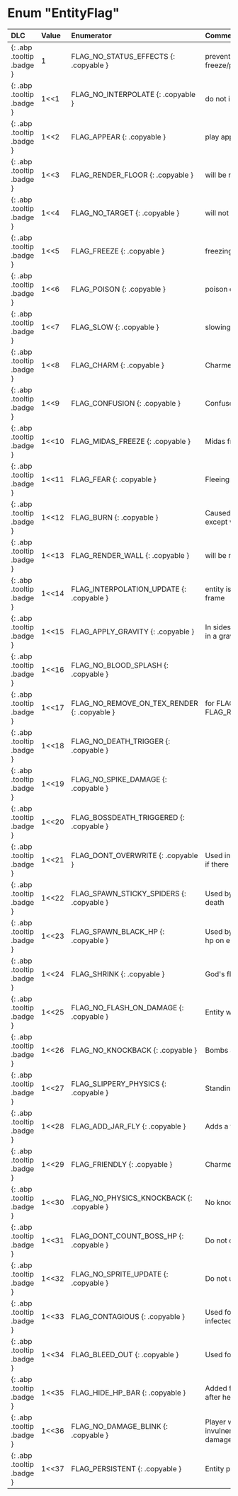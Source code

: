 # Enum "EntityFlag"
|DLC|Value|Enumerator|Comment|
|:--|:--|:--|:--|
|[ ](#){: .abp .tooltip .badge }|1 |FLAG_NO_STATUS_EFFECTS {: .copyable } | prevent freeze/poison/slow/charm/confusion/fear/burn <br> | 
|[ ](#){: .abp .tooltip .badge }|1<<1 |FLAG_NO_INTERPOLATE {: .copyable } | do not interpolate position <br> | 
|[ ](#){: .abp .tooltip .badge }|1<<2 |FLAG_APPEAR {: .copyable } | play appear animation after Init <br> | 
|[ ](#){: .abp .tooltip .badge }|1<<3 |FLAG_RENDER_FLOOR {: .copyable } | will be rendered to floor texture <br> | 
|[ ](#){: .abp .tooltip .badge }|1<<4 |FLAG_NO_TARGET {: .copyable } | will not be a target of NPCs or familiars <br> | 
|[ ](#){: .abp .tooltip .badge }|1<<5 |FLAG_FREEZE {: .copyable } | freezing effect <br> | 
|[ ](#){: .abp .tooltip .badge }|1<<6 |FLAG_POISON {: .copyable } | poison effect <br> | 
|[ ](#){: .abp .tooltip .badge }|1<<7 |FLAG_SLOW {: .copyable } | slowing (velocity) <br> | 
|[ ](#){: .abp .tooltip .badge }|1<<8 |FLAG_CHARM {: .copyable } | Charmed <br> | 
|[ ](#){: .abp .tooltip .badge }|1<<9 |FLAG_CONFUSION {: .copyable } | Confused <br> | 
|[ ](#){: .abp .tooltip .badge }|1<<10 |FLAG_MIDAS_FREEZE {: .copyable } | Midas frozen <br> | 
|[ ](#){: .abp .tooltip .badge }|1<<11 |FLAG_FEAR {: .copyable } | Fleeing in Fear (like Mom's Pad) <br> | 
|[ ](#){: .abp .tooltip .badge }|1<<12 |FLAG_BURN {: .copyable } | Caused by Fire Mind tears, works like poison except with Red color effect. <br> | 
|[ ](#){: .abp .tooltip .badge }|1<<13 |FLAG_RENDER_WALL {: .copyable } | will be rendered to wall texture <br> | 
|[ ](#){: .abp .tooltip .badge }|1<<14 |FLAG_INTERPOLATION_UPDATE {: .copyable } | entity is updating at 60 fps, and this is an odd frame <br> | 
|[ ](#){: .abp .tooltip .badge }|1<<15 |FLAG_APPLY_GRAVITY {: .copyable } | In sidescrolling room, this indicates that we're in a gravity zone. <br> | 
|[ ](#){: .abp .tooltip .badge }|1<<16 |FLAG_NO_BLOOD_SPLASH {: .copyable } |  | 
|[ ](#){: .abp .tooltip .badge }|1<<17 |FLAG_NO_REMOVE_ON_TEX_RENDER {: .copyable } | for FLAG_RENDER_FLOOR and FLAG_RENDER_WALL <br> | 
|[ ](#){: .abp .tooltip .badge }|1<<18 |FLAG_NO_DEATH_TRIGGER {: .copyable } |  | 
|[ ](#){: .abp .tooltip .badge }|1<<19 |FLAG_NO_SPIKE_DAMAGE {: .copyable } |  | 
|[ ](#){: .abp .tooltip .badge }|1<<20 |FLAG_BOSSDEATH_TRIGGERED {: .copyable } |  | 
|[ ](#){: .abp .tooltip .badge }|1<<21 |FLAG_DONT_OVERWRITE {: .copyable } | Used in entityfactory to not remove this entity if there is no space left for new entity <br> | 
|[ ](#){: .abp .tooltip .badge }|1<<22 |FLAG_SPAWN_STICKY_SPIDERS {: .copyable } | Used by Sticky bombs to generate spiders on death <br> | 
|[ ](#){: .abp .tooltip .badge }|1<<23 |FLAG_SPAWN_BLACK_HP {: .copyable } | Used by black hp drop tear flag to drop a black hp on enemy death <br> | 
|[ ](#){: .abp .tooltip .badge }|1<<24 |FLAG_SHRINK {: .copyable } | God's flesh effect <br> | 
|[ ](#){: .abp .tooltip .badge }|1<<25 |FLAG_NO_FLASH_ON_DAMAGE {: .copyable } | Entity will not flash red when damaged <br> | 
|[ ](#){: .abp .tooltip .badge }|1<<26 |FLAG_NO_KNOCKBACK {: .copyable } | Bombs and farts have no knockback effects <br> | 
|[ ](#){: .abp .tooltip .badge }|1<<27 |FLAG_SLIPPERY_PHYSICS {: .copyable } | Standing on a slippery surface <br> | 
|[ ](#){: .abp .tooltip .badge }|1<<28 |FLAG_ADD_JAR_FLY {: .copyable } | Adds a fly to the jar when killed <br> | 
|[ ](#){: .abp .tooltip .badge }|1<<29 |FLAG_FRIENDLY {: .copyable } | Charmed and m_CharmCountdown<0 <br> | 
|[ ](#){: .abp .tooltip .badge }|1<<30 |FLAG_NO_PHYSICS_KNOCKBACK {: .copyable } | No knockback from general collisions <br> | 
|[ ](#){: .abp .tooltip .badge }|1<<31 |FLAG_DONT_COUNT_BOSS_HP {: .copyable } | Do not count boss hp <br> | 
|[ ](#){: .abp .tooltip .badge }|1<<32 |FLAG_NO_SPRITE_UPDATE {: .copyable } | Do not update sprite animation <br> | 
|[ ](#){: .abp .tooltip .badge }|1<<33 |FLAG_CONTAGIOUS {: .copyable } | Used for Contagious item (if the enemy is infected) <br> | 
|[ ](#){: .abp .tooltip .badge }|1<<34 |FLAG_BLEED_OUT {: .copyable } | Used for Mom's Razor <br> | 
|[ ](#){: .abp .tooltip .badge }|1<<35 |FLAG_HIDE_HP_BAR {: .copyable } | Added for Ultra Greed so his HP can be hidden after he "dies" since his entity sticks around <br> | 
|[ ](#){: .abp .tooltip .badge }|1<<36 |FLAG_NO_DAMAGE_BLINK {: .copyable } | Player was given a short period of invulnerability by something other than damage, don't blink <br> | 
|[ ](#){: .abp .tooltip .badge }|1<<37 |FLAG_PERSISTENT {: .copyable } | Entity persists between rooms <br> | 